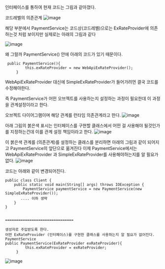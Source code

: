 
인터페이스를 통하여 현재 코드는 그림과 같아졌다.

코드레벨의 의존관계
![image](https://github.com/user-attachments/assets/829bcf35-556a-4b0b-a176-157b64f9703c)

해당 부분에서 PaymentService는 코드상(코드레벨)으로는 ExRateProvider에 의존하는것 처럼 보이지만 실제로는 아래의 그림과 같다

![image](https://github.com/user-attachments/assets/e336303d-76d8-452a-b52e-77c820d0fea3)

왜 그럴까 PaymentService() 안에 아래의 코드가 있기 때문이다.

```
 public PaymentService(){
         this.exRateProvider = new WebApiExRateProvider();
     }
```
WebApiExRateProvider 대신에 SimpleExRateProvider가 들어가려먼 결국 코드를 수정해야한다.

즉 PaymentService가 어떤 오브젝트를 사용하는지 설정하는 과정이 필요한데 이 과정을
관계설정이라고 한다.

오브젝트 다이어그램이며
해당 관계를 런타임 의존관계라고 한다.
![image](https://github.com/user-attachments/assets/e336303d-76d8-452a-b52e-77c820d0fea3)


아래 그림의 붉은색 표시는 인터페이스를 구현할 클래스에서 어떤 걸 사용해야 될것인가를 지정하는건데 
이를 관계 설정 책임이라고 한다.
![image](https://github.com/user-attachments/assets/e336303d-76d8-452a-b52e-77c820d0fea3)

이 붉은색 관계를 (의존관계)를 설정하는 클래스를 분리하면 아래의 그림과 같이 되어지고 PaymentService의 앞단으로 옮겨진다 
이제 PaymentService에서는 WebApiExRateProvider 과 SimpleExRateProvider를 사용해야하는지를 알 필요가 없다.
![image](https://github.com/user-attachments/assets/e336303d-76d8-452a-b52e-77c820d0fea3)

코드는 아래와 같이 변경되어진다.



```
public class Client {
    public static void main(String[] args) throws IOException {
        PaymentService paymentService = new PaymentService(new SimpleExRateProvider());
       .... 이하 생략
    }
}


===============================

생성자로 주입받도록 한다.
어떤 ExRateProvider (인터페이스)를 구현한 클래스를 사용하는지 알 필요가 없어진다.
PaymentService
public PaymentService(ExRateProvider exRateProvider){
         this.exRateProvider = exRateProvider;
     }

```

![image](https://github.com/user-attachments/assets/43f32483-5961-4fa1-9c63-baf14a78cb0c)










